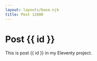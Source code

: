 ```yaml
---
layout: layouts/base.njk
title: Post 12800
---
```


# Post {{ id }}

This is post {{ id }} in my Eleventy project.
